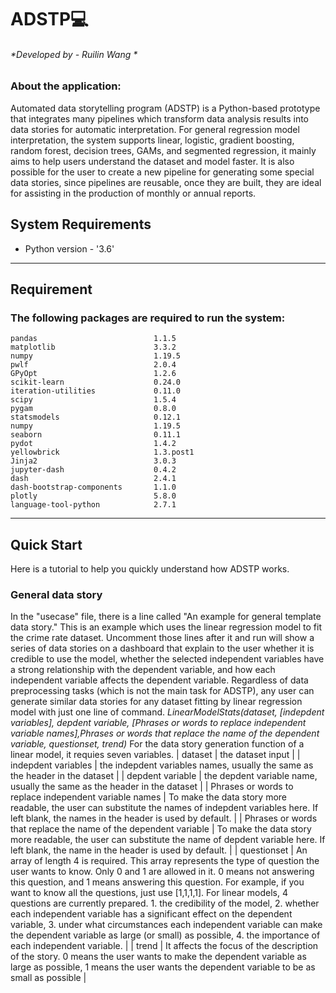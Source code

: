 # ADSTP:computer:
###### *Developed by - Ruilin Wang *
### About the application:
Automated data storytelling program (ADSTP) is a Python-based prototype that integrates many pipelines which transform data analysis results into data stories for automatic interpretation. For general regression model interpretation, the system supports linear, logistic, gradient boosting, random forest, decision trees, GAMs, and segmented regression, it mainly aims to help users understand the dataset and model faster. It is also possible for the user to create a new pipeline for generating some special data stories, since pipelines are reusable, once they are built, they are ideal for assisting in the production of monthly or annual reports.

## System Requirements 
* Python version  - '3.6'
____

## Requirement

### The following packages are required to run the system:
```
pandas                          1.1.5
matplotlib                      3.3.2
numpy                           1.19.5
pwlf                            2.0.4
GPyOpt                          1.2.6
scikit-learn                    0.24.0
iteration-utilities             0.11.0
scipy                           1.5.4
pygam                           0.8.0
statsmodels                     0.12.1
numpy                           1.19.5
seaborn                         0.11.1
pydot                           1.4.2
yellowbrick                     1.3.post1
Jinja2                          3.0.3
jupyter-dash                    0.4.2
dash                            2.4.1
dash-bootstrap-components       1.1.0
plotly                          5.8.0
language-tool-python            2.7.1
```
____

## Quick Start
Here is a tutorial to help you quickly understand how ADSTP works.
### General data story
In the "usecase" file, there is a line called "An example for general template data story." This is an example which uses the linear regression model to fit the crime rate dataset.
Uncomment those lines after it and run will show a series of data stories on a dashboard that explain to the user whether it is credible to use the model, whether the selected independent variables have a strong relationship with the dependent variable, and how each independent variable affects the dependent variable.
Regardless of data preprocessing tasks (which is not the main task for ADSTP), any user can generate similar data stories for any dataset fitting by linear regression model with just one line of command.
*LinearModelStats(dataset, [indepdent variables], depdent variable, [Phrases or words to replace independent variable names],Phrases or words that replace the name of the dependent variable, questionset, trend)*
For the data story generation function of a linear model, it requies seven variables.
|  dataset   | the dataset input  |
|  indepdent variables  | the indepdent variables names, usually the same as the header in the dataset |
| depdent variable  | the depdent variable name, usually the same as the header in the dataset  |
| Phrases or words to replace independent variable names  | To make the data story more readable, the user can substitute the names of indepdent variables here. If left blank, the names in the header is used by default. |
| Phrases or words that replace the name of the dependent variable | To make the data story more readable, the user can substitute the name of depdent variable here. If left blank, the name in the header is used by default. |
|  questionset | An array of length 4 is required. This array represents the type of question the user wants to know. Only 0 and 1 are allowed in it. 0 means not answering this question, and 1 means answering this question. For example, if you want to know all the questions, just use [1,1,1,1]. For linear models, 4 questions are currently prepared. 1. the credibility of the model, 2. whether each independent variable has a significant effect on the dependent variable, 3. under what circumstances each independent variable can make the dependent variable as large (or small) as possible, 4. the importance of each independent variable. |
|  trend | It affects the focus of the description of the story. 0 means the user wants to make the dependent variable as large as possible, 1 means the user wants the dependent variable to be as small as possible  |